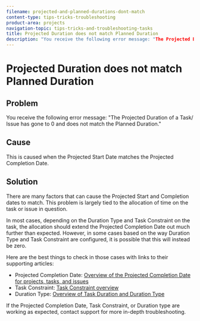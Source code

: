 ```yaml
---
filename: projected-and-planned-durations-dont-match
content-type: tips-tricks-troubleshooting
product-area: projects
navigation-topic: tips-tricks-and-troubleshooting-tasks
title: Projected Duration does not match Planned Duration
description: "You receive the following error message: "The Projected Duration of a Task/ Issue has gone to 0 and does not match the Planned Duration.""
---
```


# Projected Duration does not match Planned Duration

## Problem

You receive the following error message: "The Projected Duration of a Task/ Issue has gone to 0 and does not match the Planned Duration."

## Cause

This is caused when the Projected Start Date matches the Projected Completion Date.

## Solution

There are many factors that can cause the Projected Start and Completion dates to match. This problem is largely tied to the allocation of time on the task or issue in question.

In most cases, depending on the Duration Type and Task Constraint on the task, the allocation should extend the Projected Completion Date out much further than expected. However, in some cases based on the way Duration Type and Task Constraint are configured, it is possible that this will instead be zero. <![CDATA[    ]]>

Here are the best things to check in those cases with links to their supporting articles:

* Projected Completion Date: [Overview of the Projected Completion Date for projects, tasks, and issues](../../../manage-work/projects/planning-a-project/project-projected-completion-date.md)
* Task Constraint: [Task Constraint overview](../../../manage-work/tasks/task-constraints/task-constraint-overview.md)
* Duration Type: [Overview of Task Duration and Duration Type](../../../manage-work/tasks/taskdurtn/task-duration-and-duration-type.md)

If the Projected Completion Date, Task Constraint, or Duration type are working as expected, contact support for more in-depth troubleshooting. 
